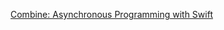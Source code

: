 [Combine: Asynchronous Programming with Swift](https://www.kodeco.com/books/combine-asynchronous-programming-with-swift/v3.0/chapters/2-publishers-subscribers)